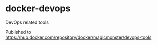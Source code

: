 # docker-devops
DevOps related tools

Published to https://hub.docker.com/repository/docker/magicmonster/devops-tools
